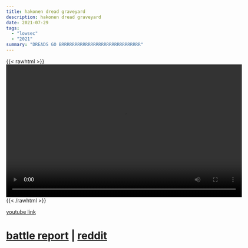 ```yaml
---
title: hakonen dread graveyard
description: hakonen dread graveyard
date: 2021-07-29
tags:
  - "lowsec"
  - "2021"
summary: "DREADS GO BRRRRRRRRRRRRRRRRRRRRRRRRRRRRRR"
---
```


{{< rawhtml >}}<video width="640" height="360" controls>
<source src="https://crowdfile.net/snuffed/hakonen-frt.mp4" type="video/mp4">
Your browser does not support the video tag.</video>{{< /rawhtml >}}

[youtube link](https://www.youtube.com/watch?v=MjZx6PYFq3Q)

# [battle report](https://br.evetools.org/br/6102a33780a5cd0019ff5af1) | [reddit](https://old.reddit.com/r/Eve/comments/otx2lr/frat_lowsec_invasion_going_well/)

